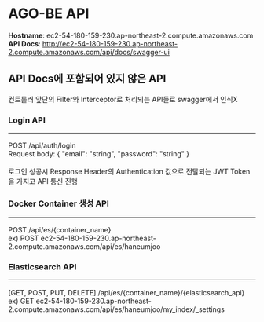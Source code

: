 # AGO-BE API

**Hostname**: ec2-54-180-159-230.ap-northeast-2.compute.amazonaws.com <br/>
**API Docs**: http://ec2-54-180-159-230.ap-northeast-2.compute.amazonaws.com/api/docs/swagger-ui
<br/>
## API Docs에 포함되어 있지 않은 API

컨트롤러 앞단의 Filter와 Interceptor로 처리되는 API들로 swagger에서 인식X <br/>

### Login API <hr/>
POST  /api/auth/login <br/>
Request body: { "email": "string", "password": "string" } <br/><br/>
로그인 성공시 Response Header의 Authentication 값으로 전달되는 JWT Token을 가지고 API 통신 진행
<br/>
### Docker Container 생성 API <hr/>
POST  /api/es/{container_name} <br/>
ex) POST  ec2-54-180-159-230.ap-northeast-2.compute.amazonaws.com/api/es/haneumjoo
<br/>
### Elasticsearch API <hr/>
[GET, POST, PUT, DELETE]  /api/es/{container_name}/{elasticsearch_api} <br/>
ex) GET  ec2-54-180-159-230.ap-northeast-2.compute.amazonaws.com/api/es/haneumjoo/my_index/_settings
